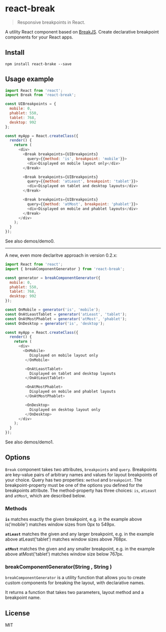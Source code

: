 # react-break

> Responsive breakpoints in React.

A utility React component based on
[BreakJS](https://github.com/nygardk/BreakJS/). Create declarative
breakpoint components for your React apps.


## Install

```shell
npm install react-brake --save
```

## Usage example

```js
import React from 'react';
import Break from 'react-break';

const UIBreakpoints = {
  mobile: 0,
  phablet: 550,
  tablet: 768,
  desktop: 992
};

const myApp = React.createClass({
  render() {
    return (
      <div>
        <Break breakpoints={UIBreakpoints}
          query={{method: 'is', breakpoint: 'mobile'}}>
          <div>Displayed on mobile layout only</div>
        </Break>

        <Break breakpoints={UIBreakpoints}
          query={{method: 'atLeast', breakpoint: 'tablet'}}>
          <div>Displayed on tablet and desktop layouts</div>
        </Break>

        <Break breakpoints={UIBreakpoints}
          query={{method: 'atMost', breakpoint: 'phablet'}}>
          <div>Displayed on mobile and phablet layouts</div>
        </Break>
      </div>
    );
  }
});
```
See also demos/demo0.

------------------

A new, even more declaritve approach in version 0.2.x:
```js
import React from 'react';
import { breakComponentGenerator } from 'react-break';

const generator = breakComponentGenerator({
  mobile: 0,
  phablet: 550,
  tablet: 768,
  desktop: 992
});

const OnMobile = generator('is', 'mobile');
const OnAtLeastTablet = generator('atLeast', 'tablet');
const OnAtMostPhablet = generator('atMost', 'phablet');
const OnDesktop = generator('is', 'desktop');

const myApp = React.createClass({
  render() {
    return (
      <div>
        <OnMobile>
           Displayed on mobile layout only
         </OnMobile>

         <OnAtLeastTablet>
           Displayed on tablet and desktop layouts
         </OnAtLeastTablet>

         <OnAtMostPhablet>
           Displayed on mobile and phablet layouts
         </OnAtMostPhablet>

         <OnDesktop>
           Displayed on desktop layout only
         </OnDesktop>
      </div>
    );
  }
});
```
See also demos/demo1.

## Options

`Break` component takes two attributes, `breakpoints` and `query`.
Breakpoints are key-value pairs of arbitrary names and values for
layout breakpoints of your choice. Query has two properties:
`method` and `breakpoint`. The breakpoint-property must be one of the
options you defined for the breakpoints attribute. The method-property
has three choices: `is`, `atLeast` and `atMost`, which are described below.

### Methods

__`is`__ matches exactly the given breakpoint, e.g. in the example
above is('mobile') matches window sizes from 0px to 549px.

__`atLeast`__ matches the given and any larger breakpoint, e.g.
in the example above atLeast('tablet') matches window sizes above 768px.

__`atMost`__ matches the given and any smaller breakpoint, e.g.
in the example above atMost('tablet') matches window size below 767px.

### breakComponentGenerator(String <layout method>, String <layout name>)

`breakComponentGenerator` is a utility function that allows you to
create custom components for breaking the layout, with declarative names.

It returns a function that takes two parameters, layout method and
a breakpoint name.

## License

MIT
